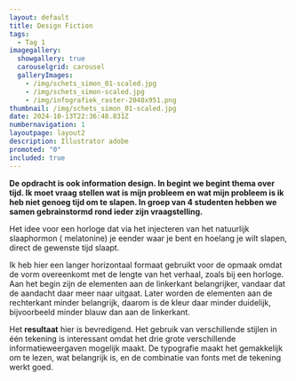 ```yaml
---
layout: default
title: Design Fiction
tags:
  - Tag 1
imagegallery:
  showgallery: true
  carouselgrid: carousel
  galleryImages:
    - /img/schets_simon_01-scaled.jpg
    - /img/schets_simon-scaled.jpg
    - /img/infografiek_raster-2048x951.png
thumbnail: /img/schets_simon_01-scaled.jpg
date: 2024-10-13T22:36:48.831Z
numbernavigation: 1
layoutpage: layout2
description: Illustrator adobe
promoted: "0"
included: true
---
```

**De opdracht is ook information design. In begint we begint thema over tijd. Ik moet vraag stellen wat is mijn probleem en wat mijn probleem is ik heb niet genoeg tijd om te slapen. In groep van 4 studenten hebben we samen gebrainstormd rond ieder zijn vraagstelling.**

Het idee voor een horloge dat via het injecteren van het natuurlijk slaaphormon ( melatonine) je eender waar je bent en hoelang je wilt slapen, direct de gewenste tijd slaapt.

Ik heb hier een langer horizontaal formaat gebruikt voor de opmaak omdat de vorm overeenkomt met de lengte van het verhaal, zoals bij een horloge. Aan het begin zijn de elementen aan de linkerkant belangrijker, vandaar dat de aandacht daar meer naar uitgaat. Later worden de elementen aan de rechterkant minder belangrijk, daarom is de kleur daar minder duidelijk, bijvoorbeeld minder blauw dan aan de linkerkant.

Het **resultaat** hier is bevredigend. Het gebruik van verschillende stijlen in één tekening is interessant omdat het drie grote verschillende informatieweergaven mogelijk maakt. De typografie maakt het gemakkelijk om te lezen, wat belangrijk is, en de combinatie van fonts met de tekening werkt goed.